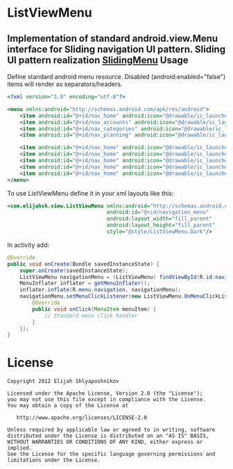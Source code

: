 ListViewMenu
============

Implementation of standard android.view.Menu interface for Sliding navigation UI pattern. Sliding UI pattern realization
[SlidingMenu][1]
Usage
-----
Define standard android menu resource. Disabled (android:enabled="false") items will render as separators/headers.
```xml
<?xml version="1.0" encoding="utf-8"?>

<menu xmlns:android="http://schemas.android.com/apk/res/android">
    <item android:id="@+id/nav_home" android:icon="@drawable/ic_launcher" android:title="Main" android:enabled="false"/>
    <item android:id="@+id/nav_accounts" android:icon="@drawable/ic_launcher" android:title="Accounts"/>
    <item android:id="@+id/nav_categories" android:icon="@drawable/ic_launcher" android:title="Categories"/>
    <item android:id="@+id/nav_planning" android:icon="@drawable/ic_launcher" android:title="Planning"/>

    <item android:id="@+id/nav_home" android:icon="@drawable/ic_launcher" android:title="Test" android:enabled="false"/>
    <item android:id="@+id/nav_home" android:icon="@drawable/ic_launcher" android:title="Test"/>
    <item android:id="@+id/nav_home" android:icon="@drawable/ic_launcher" android:title="Test"/>
    <item android:id="@+id/nav_home" android:icon="@drawable/ic_launcher" android:title="Test"/>
    <item android:id="@+id/nav_home" android:icon="@drawable/ic_launcher" android:title="Test"/>
</menu>
```
To use ListViewMenu define it in your xml layouts like this:
```xml
<com.elijahsh.view.ListViewMenu xmlns:android="http://schemas.android.com/apk/res/android"
                                android:id="@+id/navigation_menu"
                                android:layout_width="fill_parent"
                                android:layout_height="fill_parent"
                                style="@style/ListViewMenu.Dark"/>
```

In activity add:
```java
@Override
public void onCreate(Bundle savedInstanceState) {
    super.onCreate(savedInstanceState);
    ListViewMenu navigationMenu = (ListViewMenu) findViewById(R.id.navigation_menu);
    MenuInflater inflater = getMenuInflater();
    inflater.inflate(R.menu.navigation, navigationMenu);
    navigationMenu.setMenuClickListener(new ListViewMenu.OnMenuClickListener() {
        @Override
        public void onClick(MenuItem menuItem) {
            // Standard menu click handler
        }
    });
}
```

License
=======

    Copyright 2012 Elijah Shlyaposhnikov

    Licensed under the Apache License, Version 2.0 (the "License");
    you may not use this file except in compliance with the License.
    You may obtain a copy of the License at

       http://www.apache.org/licenses/LICENSE-2.0

    Unless required by applicable law or agreed to in writing, software
    distributed under the License is distributed on an "AS IS" BASIS,
    WITHOUT WARRANTIES OR CONDITIONS OF ANY KIND, either express or implied.
    See the License for the specific language governing permissions and
    limitations under the License.

 [1]: https://github.com/jfeinstein10/SlidingMenu